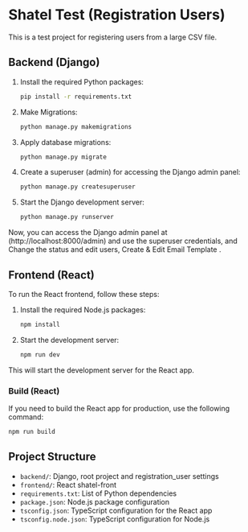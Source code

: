 # Shatel Test (Registration Users)

This is a test project for registering users from a large CSV file.

## Backend (Django)


1. Install the required Python packages:
   ```bash
   pip install -r requirements.txt
   ```
   
2. Make Migrations:
   ```bash
   python manage.py makemigrations
   ```

3. Apply database migrations:
   ```bash
   python manage.py migrate
   ```

4. Create a superuser (admin) for accessing the Django admin panel:
   ```bash
   python manage.py createsuperuser
   ```

5. Start the Django development server:
   ```bash
   python manage.py runserver
   ```
   

Now, you can access the Django admin panel at (http://localhost:8000/admin) and use the superuser credentials, and Change the status and edit users, Create & Edit Email Template .


## Frontend (React)

To run the React frontend, follow these steps:

1. Install the required Node.js packages:
   ```bash
   npm install
   ```

2. Start the development server:
   ```bash
   npm run dev
   ```

This will start the development server for the React app.

### Build (React)

If you need to build the React app for production, use the following command:

```bash
npm run build
```

## Project Structure

- `backend/`: Django, root project and registration_user settings
- `frontend/`: React shatel-front
- `requirements.txt`: List of Python dependencies
- `package.json`: Node.js package configuration
- `tsconfig.json`: TypeScript configuration for the React app
- `tsconfig.node.json`: TypeScript configuration for Node.js